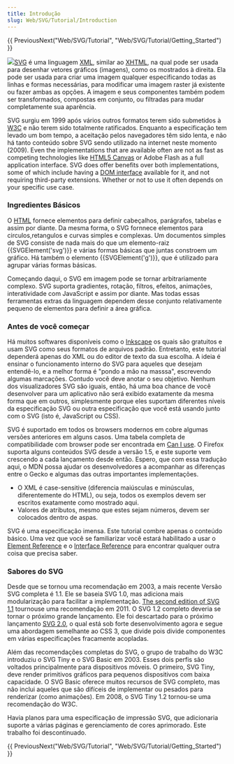 ```yaml
---
title: Introdução
slug: Web/SVG/Tutorial/Introduction
---
```


{{ PreviousNext("Web/SVG/Tutorial", "Web/SVG/Tutorial/Getting_Started") }}

![](/@api/deki/files/348/=SVG_Overview.png)[SVG](/pt-BR/SVG) é uma linguagem [XML](/pt-BR/XML), similar ao [XHTML](/pt-BR/XHTML), na qual pode ser usada para desenhar vetores gráficos (imagens), como os mostrados à direita. Ela pode ser usada para criar uma imagem qualquer especificando todas as linhas e formas necessárias, para modificar uma imagem raster já existente ou fazer ambas as opções. A imagem e seus componentes também podem ser transformados, compostas em conjunto, ou filtradas para mudar completamente sua aparência.

SVG surgiu em 1999 após vários outros formatos terem sido submetidos à [W3C](http://www.w3.org) e não terem sido totalmente ratificados. Enquanto a especificação tem levado um bom tempo, a aceitação pelos navegadores têm sido lenta, e não há tanto conteúdo sobre SVG sendo utilizado na internet neste momento (2009). Even the implementations that are available often are not as fast as competing technologies like [HTML5 Canvas](/pt-BR/HTML/Canvas) or Adobe Flash as a full application interface. SVG does offer benefits over both implementations, some of which include having a [DOM interface](/pt-BR/docs/Web/API) available for it, and not requiring third-party extensions. Whether or not to use it often depends on your specific use case.

### Ingredientes Básicos

O [HTML](/pt-BR/docs/Web/HTML) fornece elementos para definir cabeçalhos, parágrafos, tabelas e assim por diante. Da mesma forma, o SVG fornnece elementos para circulos,retangulos e curvas simples e complexas. Um documentos simples de SVG consiste de nada mais do que um elemento-raiz {{SVGElement('svg')}} e várias formas básicas que juntas constroem um gráfico. Há também o elemento {{SVGElement('g')}}, que é utilizado para agrupar várias formas básicas.

Começando daqui, o SVG em imagem pode se tornar arbitrariamente complexo. SVG suporta gradientes, rotação, filtros, efeitos, animações, interatividade com JavaScript e assim por diante. Mas todas essas ferramentas extras da linguagem dependem desse conjunto relativamente pequeno de elementos para definir a área gráfica.

### Antes de você começar

Há muitos softwares disponíveis como o [Inkscape](http://www.inkscape.org/) os quais são gratuitos e usam SVG como seus formatos de arquivos padrão. Entretanto, este tutorial dependerá apenas do XML ou do editor de texto da sua escolha. A ideia é ensinar o funcionamento interno do SVG para aqueles que desejam entendê-lo, e a melhor forma é "pondo a mão na masssa", escrevendo algumas marcações. Contudo você deve anotar o seu objetivo. Nenhum dos visualizadores SVG são iguais, então, há uma boa chance de você desenvolver para um aplicativo não será exibido exatamente da mesma forma que em outros, simplesmente porque eles suportam diferentes níveis da especificação SVG ou outra especificação que você está usando junto com o SVG (isto é, JavaScript ou CSS).

SVG é suportado em todos os browsers modernos em cobre algumas versões anteriores em alguns casos. Uma tabela completa de compatibilidade com browser pode ser encontrada em [Can I use](http://caniuse.com/svg). O Firefox suporta alguns conteúdos SVG desde a versão 1.5, e este suporte vem crescendo a cada lançamento desde então. Espero, que com essa tradução aqui, o MDN possa ajudar os desenvolvedores a acompanhar as diferenças entre o Gecko e algumas das outras importantes implementações.

- O XML é case-sensitive (diferencia maiúsculas e minúsculas, diferentemente do HTML), ou seja, todos os exemplos devem ser escritos exatamente como mostrado aqui.
- Valores de atributos, mesmo que estes sejam números, devem ser colocados dentro de aspas.

SVG é uma especificação imensa. Este tutorial combre apenas o conteúdo básico. Uma vez que você se familiarizar você estará habilitado a usar o [Element Reference](/pt-BR/SVG/Element) e o [Interface Reference](/pt-BR/docs/DOM/DOM_Reference#SVG_interfaces) para encontrar qualquer outra coisa que precisa saber.

### Sabores do SVG

Desde que se tornou uma recomendação em 2003, a mais recente Versão SVG completa é 1.1. Ele se baseia SVG 1.0, mas adiciona mais modularização para facilitar a implementação. [The second edition of SVG 1.1](https://www.w3.org/TR/SVG/) tournouse uma recomendação em 2011. O SVG 1.2 completo deveria se tornar o próximo grande lançamento. Ele foi descartado para o próximo lançamento [SVG 2.0](https://www.w3.org/TR/SVG2/), o qual está sob forte desenvolvimento agora e segue uma abordagem semelhante ao CSS 3, que divide pois divide componentes em várias especificações fracamente acopladas.

Além das recomendações completas do SVG, o grupo de trabalho do W3C introduziu o SVG Tiny e o SVG Basic em 2003. Esses dois perfis são voltados principalmente para dispositivos móveis. O primeiro, SVG Tiny, deve render primitivos gráficos para pequenos dispositivos com baixa capacidade. O SVG Basic oferece muitos recursos de SVG completo, mas não inclui aqueles que são difíceis de implementar ou pesados para renderizar (como animações). Em 2008, o SVG Tiny 1.2 tornou-se uma recomendação do W3C.

Havia planos para uma especificação de impressão SVG, que adicionaria suporte a várias páginas e gerenciamento de cores aprimorado. Este trabalho foi descontinuado.

{{ PreviousNext("Web/SVG/Tutorial", "Web/SVG/Tutorial/Getting_Started") }}

